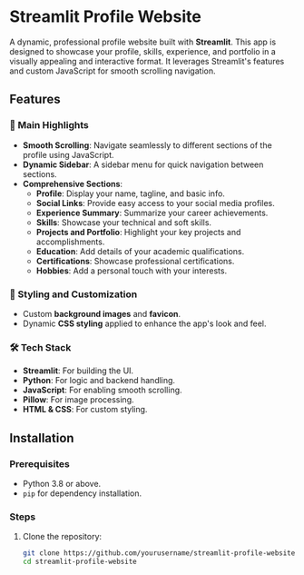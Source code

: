# Streamlit Profile Website

A dynamic, professional profile website built with **Streamlit**. This app is designed to showcase your profile, skills, experience, and portfolio in a visually appealing and interactive format. It leverages Streamlit's features and custom JavaScript for smooth scrolling navigation.

## Features

### 🚀 Main Highlights
- **Smooth Scrolling**: Navigate seamlessly to different sections of the profile using JavaScript.
- **Dynamic Sidebar**: A sidebar menu for quick navigation between sections.
- **Comprehensive Sections**:
  - **Profile**: Display your name, tagline, and basic info.
  - **Social Links**: Provide easy access to your social media profiles.
  - **Experience Summary**: Summarize your career achievements.
  - **Skills**: Showcase your technical and soft skills.
  - **Projects and Portfolio**: Highlight your key projects and accomplishments.
  - **Education**: Add details of your academic qualifications.
  - **Certifications**: Showcase professional certifications.
  - **Hobbies**: Add a personal touch with your interests.

### 🎨 Styling and Customization
- Custom **background images** and **favicon**.
- Dynamic **CSS styling** applied to enhance the app's look and feel.

### 🛠️ Tech Stack
- **Streamlit**: For building the UI.
- **Python**: For logic and backend handling.
- **JavaScript**: For enabling smooth scrolling.
- **Pillow**: For image processing.
- **HTML & CSS**: For custom styling.

## Installation

### Prerequisites
- Python 3.8 or above.
- `pip` for dependency installation.

### Steps
1. Clone the repository:
   ```bash
   git clone https://github.com/yourusername/streamlit-profile-website.git
   cd streamlit-profile-website

